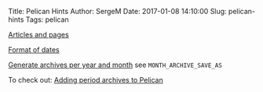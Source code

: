 Title: Pelican Hints
Author: SergeM
Date: 2017-01-08 14:10:00
Slug: pelican-hints
Tags: pelican


[Articles and pages](http://docs.getpelican.com/en/3.6.3/content.html#articles-and-pages)

[Format of dates](http://docs.getpelican.com/en/3.6.3/settings.html#date-format-and-locale)

[Generate archives per year and month](http://docs.getpelican.com/en/stable/settings.html#url-settings) 
see `MONTH_ARCHIVE_SAVE_AS`

To check out: [Adding period archives to Pelican](http://jbm.io/2013/03/adding-period-archives-to-pelican/)